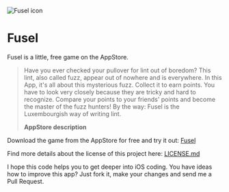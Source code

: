 ![Fusel icon](https://raw.github.com/the2f/Fusel/master/Fusel/Resources/icon144x144.png)

Fusel
=====

Fusel is a little, free game on the AppStore.

> Have you ever checked your pullover for lint out of boredom? This lint, also called fuzz, appear out of nowhere and is everywhere.
> In this App, it's all about this mysterious fuzz. Collect it to earn points. You have to look very closely because they are tricky and hard to recognize.
> Compare your points to your friends' points and become the master of the fuzz hunters! 
> By the way: Fusel is the Luxembourgish way of writing lint.
>
> **AppStore description**

Download the game from the AppStore for free and try it out:
[Fusel](http://itunes.apple.com/app/fusel/id543294093?mt=8)

Find more details about the license of this project here: [LICENSE.md](https://github.com/the2f/Fusel/blob/master/LICENSE.md)

I hope this code helps you to get deeper into iOS coding. You have ideas how to improve this app? Just fork it, make your changes and send me a Pull Request.